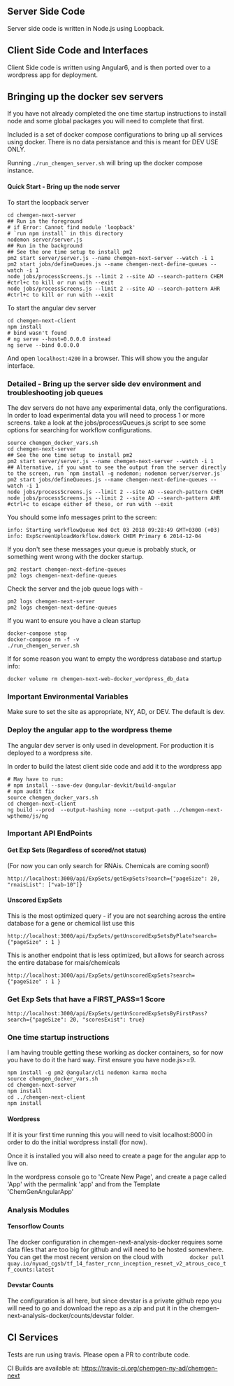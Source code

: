 ## Server Side Code
Server side code is written in Node.js using Loopback.

## Client Side Code and Interfaces

Client Side code is written using Angular6, and is then ported over to a wordpress app for deployment.


## Bringing up the docker sev servers

If you have not already completed the one time startup instructions to install node and some global packages you will need to complete that first.

Included is a set of docker compose configurations to bring up all services using docker.
There is no data persistance and this is meant for DEV USE ONLY.

Running  `./run_chemgen_server.sh` will bring up the docker compose instance.

#### Quick Start - Bring up the node server

To start the loopback server

```
cd chemgen-next-server
## Run in the foreground
# if Error: Cannot find module 'loopback'
# `run npm install` in this directory
nodemon server/server.js
## Run in the background
## See the one time setup to install pm2
pm2 start server/server.js --name chemgen-next-server --watch -i 1
pm2 start jobs/defineQueues.js --name chemgen-next-define-queues --watch -i 1
node jobs/processScreens.js --limit 2 --site AD --search-pattern CHEM
#ctrl+c to kill or run with --exit
node jobs/processScreens.js --limit 2 --site AD --search-pattern AHR 
#ctrl+c to kill or run with --exit
```

To start the angular dev server

```
cd chemgen-next-client
npm install
# bind wasn't found
# ng serve --host=0.0.0.0 instead
ng serve --bind 0.0.0.0
```

And open `localhost:4200` in a browser. This will show you the angular interface.

### Detailed - Bring up the server side dev environment and troubleshooting job queues

The dev servers do not have any experimental data, only the configurations. In order to load experimental data you will need to process 1 or more screens. take a look at the jobs/processQueues.js script to see some options for searching for workflow configurations.

```
source chemgen_docker_vars.sh
cd chemgen-next-server
## See the one time setup to install pm2
pm2 start server/server.js --name chemgen-next-server --watch -i 1
## Alternative, if you want to see the output from the server directly to the screen, run `npm install -g nodemon; nodemon server/server.js`
pm2 start jobs/defineQueues.js --name chemgen-next-define-queues --watch -i 1
node jobs/processScreens.js --limit 2 --site AD --search-pattern CHEM
node jobs/processScreens.js --limit 2 --site AD --search-pattern AHR 
#ctrl+c to escape either of these, or run with --exit
```

You should some info messages print to the screen: 

```
info: Starting workflowQueue Wed Oct 03 2018 09:28:49 GMT+0300 (+03)
info: ExpScreenUploadWorkflow.doWork CHEM Primary 6 2014-12-04
```

If you don't see these messages your queue is probably stuck, or something went wrong with the docker startup.

```
pm2 restart chemgen-next-define-queues
pm2 logs chemgen-next-define-queues
```

Check the server and the job queue logs with -  

```
pm2 logs chemgen-next-server
pm2 logs chemgen-next-define-queues
```


If you want to ensure you have a clean startup 

```
docker-compose stop
docker-compose rm -f -v
./run_chemgen_server.sh
```

If for some reason you want to empty the wordpress database and startup info:

```
docker volume rm chemgen-next-web-docker_wordpress_db_data
```

### Important Environmental Variables

Make sure to set the site as appropriate, NY, AD, or DEV. The default is dev.

### Deploy the angular app to the wordpress theme

The angular dev server is only used in development. For production it is deployed to a wordpress site.

In order to build the latest client side code and add it to the wordpress app

```
# May have to run:
# npm install --save-dev @angular-devkit/build-angular
# npm audit fix
source chemgen_docker_vars.sh
cd chemgen-next-client
ng build --prod  --output-hashing none --output-path ../chemgen-next-wptheme/js/ng
```

### Important API EndPoints

#### Get Exp Sets (Regardless of scored/not status)

(For now you can only search for RNAis. Chemicals are coming soon!)

```
http://localhost:3000/api/ExpSets/getExpSets?search={"pageSize": 20, "rnaisList": ["vab-10"]}
```

#### Unscored ExpSets

This is the most optimized query - if you are not searching across the entire database for a gene or chemical list use this
```
http://localhost:3000/api/ExpSets/getUnscoredExpSetsByPlate?search={"pageSize" : 1 }
```

This is another endpoint that is less optimized, but allows for search across the entire database for rnais/chemicals 

```
http://localhost:3000/api/ExpSets/getUnscoredExpSets?search={"pageSize" : 1 }
```

### Get Exp Sets that have a FIRST_PASS=1 Score
```
http://localhost:3000/api/ExpSets/getUnScoredExpSetsByFirstPass?search={"pageSize": 20, "scoresExist": true}
```

### One time startup instructions


I am having trouble getting these working as docker containers, so for now you have to do it the hard way. First ensure you have node.js>=9.

```
npm install -g pm2 @angular/cli nodemon karma mocha
source chemgen_docker_vars.sh
cd chemgen-next-server
npm install
cd ../chemgen-next-client
npm install
```


#### Wordpress

If it is your first time running this you will need to visit localhost:8000 in order to do the initial wordpress install (for now).

Once it is installed you will also need to create a page for the angular app to live on.

In the wordpress console go to 'Create New Page', and create a page called 'App' with the permalink 'app' and from the Template 'ChemGenAngularApp' 

### Analysis Modules

#### Tensorflow Counts

The docker configuration in chemgen-next-analysis-docker requires some data files that are too big for github and will need to be hosted somewhere. You can get the most recent version on the cloud with `        docker pull quay.io/nyuad_cgsb/tf_14_faster_rcnn_inception_resnet_v2_atrous_coco_tf_counts:latest`

#### Devstar Counts

The configuration is all here, but since devstar is a private github repo you will need to go and download the repo as a zip and put it in the chemgen-next-analysis-docker/counts/devstar folder.

## CI Services

Tests are run using travis. Please open a PR to contribute code.

CI Builds are available at: https://travis-ci.org/chemgen-ny-ad/chemgen-next
